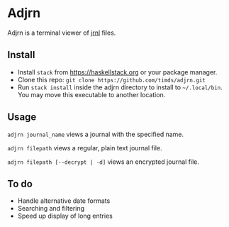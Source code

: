 # Adjrn

Adjrn is a terminal viewer of [jrnl](http://maebert.github.io/jrnl/) files.

## Install

- Install `stack` from https://haskellstack.org or your package manager.
- Clone this repo: `git clone https://github.com/timds/adjrn.git`
- Run `stack install` inside the adjrn directory to install to `~/.local/bin`. 
  You may move this executable to another location.

## Usage

`adjrn journal_name` views a journal with the specified name.

`adjrn filepath` views a regular, plain text journal file.

`adjrn filepath [--decrypt | -d]` views an encrypted journal file.

## To do

* Handle alternative date formats
* Searching and filtering
* Speed up display of long entries
